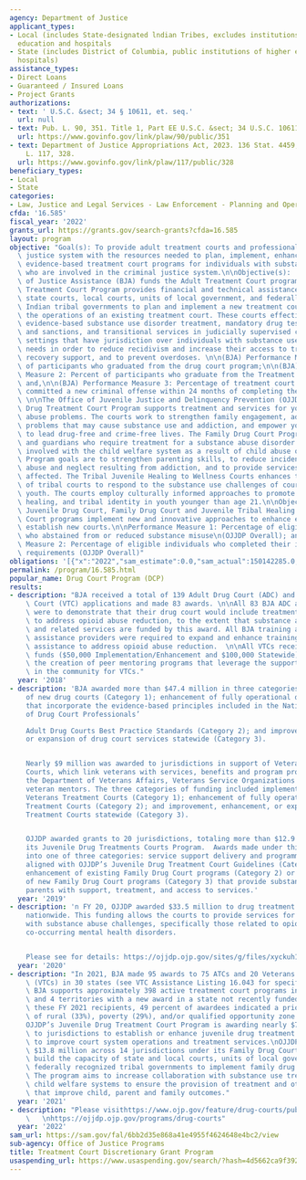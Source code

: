 ```yaml
---
agency: Department of Justice
applicant_types:
- Local (includes State-designated lndian Tribes, excludes institutions of higher
  education and hospitals
- State (includes District of Columbia, public institutions of higher education and
  hospitals)
assistance_types:
- Direct Loans
- Guaranteed / Insured Loans
- Project Grants
authorizations:
- text: ' U.S.C. &sect; 34 § 10611, et. seq.'
  url: null
- text: Pub. L. 90, 351. Title 1, Part EE U.S.C. &sect; 34 U.S.C. 10611 - 10619.
  url: https://www.govinfo.gov/link/plaw/90/public/351
- text: Department of Justice Appropriations Act, 2023. 136 Stat. 4459, 4537. Pub.
    L. 117, 328.
  url: https://www.govinfo.gov/link/plaw/117/public/328
beneficiary_types:
- Local
- State
categories:
- Law, Justice and Legal Services - Law Enforcement - Planning and Operations
cfda: '16.585'
fiscal_year: '2022'
grants_url: https://grants.gov/search-grants?cfda=16.585
layout: program
objective: "Goal(s): To provide adult treatment courts and professionals in the criminal\
  \ justice system with the resources needed to plan, implement, enhance, and sustain\
  \ evidence-based treatment court programs for individuals with substance use disorders\
  \ who are involved in the criminal justice system.\n\nObjective(s):  The Bureau\
  \ of Justice Assistance (BJA) funds the Adult Treatment Court program. The Adult\
  \ Treatment Court Program provides financial and technical assistance to states,\
  \ state courts, local courts, units of local government, and federally recognized\
  \ Indian tribal governments to plan and implement a new treatment court or enhance\
  \ the operations of an existing treatment court. These courts effectively integrate\
  \ evidence-based substance use disorder treatment, mandatory drug testing, incentives\
  \ and sanctions, and transitional services in judicially supervised criminal court\
  \ settings that have jurisdiction over individuals with substance use disorder treatment\
  \ needs in order to reduce recidivism and increase their access to treatment and\
  \ recovery support, and to prevent overdoses. \n\n(BJA) Performance Measure 1: Number\
  \ of participants who graduated from the drug court program;\n\n(BJA) Performance\
  \ Measure 2: Percent of participants who graduate from the Treatment Court program;\
  \ and,\n\n(BJA) Performance Measure 3: Percentage of treatment court graduates who\
  \ committed a new criminal offense within 24 months of completing the program. \
  \ \n\nThe Office of Juvenile Justice and Delinquency Prevention (OJJDP) Juvenile\
  \ Drug Treatment Court Program supports treatment and services for youth with substance\
  \ abuse problems. The courts work to strengthen family engagement, address the root\
  \ problems that may cause substance use and addiction, and empower young people\
  \ to lead drug-free and crime-free lives. The Family Drug Court Program serves parents\
  \ and guardians who require treatment for a substance abuse disorder and who are\
  \ involved with the child welfare system as a result of child abuse or neglect.\
  \ Program goals are to strengthen parenting skills, to reduce incidents of child\
  \ abuse and neglect resulting from addiction, and to provide services to the children\
  \ affected. The Tribal Juvenile Healing to Wellness Courts enhances the capacity\
  \ of tribal courts to respond to the substance use challenges of court-involved\
  \ youth. The courts employ culturally informed approaches to promote accountability,\
  \ healing, and tribal identity in youth younger than age 21.\n\nObjective: OJJDP’s\
  \ Juvenile Drug Court, Family Drug Court and Juvenile Tribal Healing to Wellness\
  \ Court programs implement new and innovative approaches to enhance existing or\
  \ establish new courts.\n\nPerformance Measure 1: Percentage of eligible individuals\
  \ who abstained from or reduced substance misuse\n(OJJDP Overall); and, \nPerformance\
  \ Measure 2: Percentage of eligible individuals who completed their intended service\
  \ requirements (OJJDP Overall)"
obligations: '[{"x":"2022","sam_estimate":0.0,"sam_actual":150142285.0,"usa_spending_actual":174806252.43},{"x":"2023","sam_estimate":95000000.0,"sam_actual":0.0,"usa_spending_actual":93824354.65},{"x":"2024","sam_estimate":88000000.0,"sam_actual":0.0,"usa_spending_actual":-2784362.06}]'
permalink: /program/16.585.html
popular_name: Drug Court Program (DCP)
results:
- description: "BJA received a total of 139 Adult Drug Court (ADC) and Veterans Treatment\
    \ Court (VTC) applications and made 83 awards. \n\nAll 83 BJA ADC and VTC applicants\
    \ were to demonstrate that their drug court would include treatment and services\
    \ to address opioid abuse reduction, to the extent that substance abuse treatment\
    \ and related services are funded by this award. All BJA training and technical\
    \ assistance providers were required to expand and enhance training and technical\
    \ assistance to address opioid abuse reduction.  \n\nAll VTCs received additional\
    \ funds ($50,000 Implementation/Enhancement and $100,000 Statewide) to support\
    \ the creation of peer mentoring programs that leverage the support of other veterans\
    \ in the community for VTCs."
  year: '2018'
- description: 'BJA awarded more than $47.4 million in three categories: implementation
    of new drug courts (Category 1); enhancement of fully operational drug courts
    that incorporate the evidence-based principles included in the National Association
    of Drug Court Professionals’

    Adult Drug Courts Best Practice Standards (Category 2); and improvement, enhancement,
    or expansion of drug court services statewide (Category 3).


    Nearly $9 million was awarded to jurisdictions in support of Veterans Treatment
    Courts, which link veterans with services, benefits and program providers, including
    the Department of Veterans Affairs, Veterans Service Organizations and volunteer
    veteran mentors. The three categories of funding included implementation of new
    Veterans Treatment Courts (Category 1); enhancement of fully operational Veterans
    Treatment Courts (Category 2); and improvement, enhancement, or expansion of Veterans
    Treatment Courts statewide (Category 3).


    OJJDP awarded grants to 20 jurisdictions, totaling more than $12.9 million, under
    its Juvenile Drug Treatments Courts Program.  Awards made under this program fall
    into one of three categories: service support delivery and programming enhancements
    aligned with OJJDP’s Juvenile Drug Treatment Court Guidelines (Category 1) and
    enhancement of existing Family Drug Court programs (Category 2) or implementation
    of new Family Drug Court programs (Category 3) that provide substance abusing
    parents with support, treatment, and access to services.'
  year: '2019'
- description: 'n FY 20, OJJDP awarded $33.5 million to drug treatment court programs
    nationwide. This funding allows the courts to provide services for youth and families
    with substance abuse challenges, specifically those related to opioid abuse or
    co-occurring mental health disorders.


    Please see for details: https://ojjdp.ojp.gov/sites/g/files/xyckuh176/files/media/document/in-focus-drug-courts.pdf'
  year: '2020'
- description: "In 2021, BJA made 95 awards to 75 ATCs and 20 Veterans Treatment Courts\
    \ (VTCs) in 30 states (see VTC Assistance Listing 16.043 for specifics). Overall,\
    \ BJA supports approximately 398 active treatment court programs in 49 states\
    \ and 4 territories with a new award in a state not recently funded (Maine). Of\
    \ these FY 2021 recipients, 49 percent of awardees indicated a priority designation\
    \ of rural (33%), poverty (29%), and/or qualified opportunity zone (33%). \n\n\
    OJJDP’s Juvenile Drug Treatment Court Program is awarding nearly $7.9 million\
    \ to jurisdictions to establish or enhance juvenile drug treatment courts and\
    \ to improve court system operations and treatment services.\nOJJDP is awarding\
    \ $13.8 million across 14 jurisdictions under its Family Drug Court Program to\
    \ build the capacity of state and local courts, units of local government and\
    \ federally recognized tribal governments to implement family drug court practices.\
    \ The program aims to increase collaboration with substance use treatment and\
    \ child welfare systems to ensure the provision of treatment and other services\
    \ that improve child, parent and family outcomes."
  year: '2021'
- description: "Please visithttps://www.ojp.gov/feature/drug-courts/publications;\
    \   \nhttps://ojjdp.ojp.gov/programs/drug-courts"
  year: '2022'
sam_url: https://sam.gov/fal/6bb2d35e868a41e4955f4624648e4bc2/view
sub-agency: Office of Justice Programs
title: Treatment Court Discretionary Grant Program
usaspending_url: https://www.usaspending.gov/search/?hash=4d5662ca9f392f6fb6e209360f5d4149
---
```

